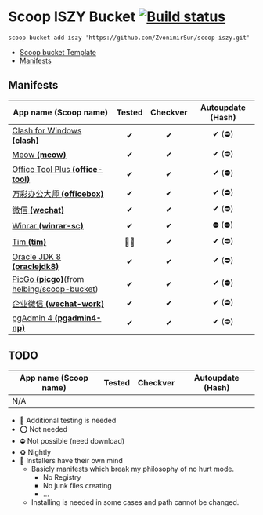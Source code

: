 # Scoop ISZY Bucket [![Build status](https://ci.appveyor.com/api/projects/status/3ays0dwt7k4oc6ko?svg=true)](https://ci.appveyor.com/project/ZvonimirSun/scoop-iszy)

`scoop bucket add iszy 'https://github.com/ZvonimirSun/scoop-iszy.git'`

-   [Scoop bucket Template](https://github.com/Ash258/GenericBucket)
-   [Manifests](#manifests)

## Manifests

| App name **(Scoop name)**                                                                                      | Tested | Checkver | Autoupdate (Hash) |
| -------------------------------------------------------------------------------------------------------------- | :----: | :------: | :---------------: |
| [Clash for Windows **(clash)**](./bucket/clash.json)                                                           |   ✔    |    ✔     |      ✔ (⛔)       |
| [Meow **(meow)**](./bucket/meow.json)                                                                          |   ✔    |    ✔     |      ✔ (⛔)       |
| [Office Tool Plus **(office-tool)**](./bucket/office-tool.json)                                                |   ✔    |    ✔     |      ✔ (⛔)       |
| [万彩办公大师 **(officebox)**](./bucket/officebox.json)                                                        |   ✔    |    ✔     |      ✔ (⛔)       |
| [微信 **(wechat)**](./bucket/wechat.json)                                                                      |   ✔    |    ✔     |      ✔ (⛔)       |
| [Winrar **(winrar-sc)**](./bucket/winrar-sc.json)                                                              |   ✔    |    ✔     |      ⛔ (⛔)      |
| [Tim **(tim)**](./bucket/tim.json)                                                                             |  🎃🔶  |    ✔     |      ✔ (⛔)       |
| [Oracle JDK 8 **(oraclejdk8)**](./bucket/oraclejdk8.json)                                                      |   ✔    |    ✔     |      ✔ (⛔)       |
| [PicGo **(picgo)**](./bucket/picgo.json)(from [helbing/scoop-bucket](https://github.com/helbing/scoop-bucket)) |   ✔    |    ✔     |      ✔ (⛔)       |
| [企业微信 **(wechat-work)**](./bucket/wechat-work.json)                                                        |   ✔    |    ✔     |      ✔ (⛔)       |
| [pgAdmin 4 **(pgadmin4-np)**](./bucket/pgadmin4-np.json)                                                       |   ✔    |    ✔     |      ✔ (⛔)       |

## TODO

| App name **(Scoop name)** | Tested | Checkver | Autoupdate (Hash) |
| ------------------------- | :----: | :------: | :---------------: |
| N/A                       |        |          |                   |

-   🔶 Additional testing is needed
-   ⭕ Not needed
-   ⛔ Not possible (need download)
-   ♻ Nightly
-   🎃 Installers have their own mind
    -   Basicly manifests which break my philosophy of no hurt mode.
        -   No Registry
        -   No junk files creating
        -   ...
    -   Installing is needed in some cases and path cannot be changed.
